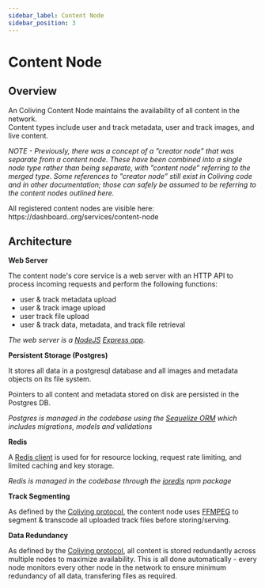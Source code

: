 ```yaml
---
sidebar_label: Content Node
sidebar_position: 3
---
```


# Content Node

## Overview

An Coliving Content Node maintains the availability of all content in the network.  
Content types include user and track metadata, user and track images, and live content.

*NOTE - Previously, there was a concept of a ”creator node” that was separate from a content node. These have been combined into a single node type rather than being separate, with ”content node” referring to the merged type. Some references to ”creator node” still exist in Coliving code and in other documentation; those can safely be assumed to be referring to the content nodes outlined here.*

All registered content nodes are visible here: https://dashboard..org/services/content-node

## Architecture

**Web Server**

The content node's core service is a web server with an HTTP API to process incoming requests and perform the following functions:

- user & track metadata upload
- user & track image upload
- user track file upload
- user & track data, metadata, and track file retrieval

*The web server is a [NodeJS](https://nodejs.org) [Express app](https://expressjs.com/).*

**Persistent Storage (Postgres)**

It stores all data in a postgresql database and all images and metadata objects on its file system.

Pointers to all content and metadata stored on disk are persisted in the Postgres DB.

*Postgres is managed in the codebase using the [Sequelize ORM](https://sequelize.org/master/) which includes migrations, models and validations*

**Redis**

A [Redis client](https://redis.io/) is used for for resource locking, request rate limiting, and limited caching and key storage.

*Redis is managed in the codebase through the [ioredis](https://github.com/luin/ioredis) npm package*

**Track Segmenting**

As defined by the [Coliving protocol](https://whitepaper..co), the content node uses [FFMPEG](https://ffmpeg.org/ffmpeg.html) to segment & transcode all uploaded track files before storing/serving.

**Data Redundancy**

As defined by the [Coliving protocol](https://whitepaper..co), all content is stored redundantly across multiple nodes to maximize availability. This is all done automatically - every node monitors every other node in the network to ensure minimum redundancy of all data, transfering files as required.
